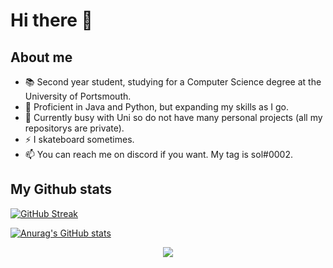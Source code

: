 # Hi there 👋

<!--
**UP2013168/UP2013168** is a ✨ _special_ ✨ repository because its `README.md` (this file) appears on your GitHub profile.

Here are some ideas to get you started:

- 🔭 I’m currently working on ...
- 🌱 I’m currently learning ...
- 👯 I’m looking to collaborate on ...
- 🤔 I’m looking for help with ...
- 💬 Ask me about ...
- 📫 How to reach me: ...
- 😄 Pronouns: ...
- ⚡ Fun fact: ...
-->

## About me

- 📚 Second year student, studying for a Computer Science degree at the University of Portsmouth.
- 🔭 Proficient in Java and Python, but expanding my skills as I go.
- 🤔 Currently busy with Uni so do not have many personal projects (all my repositorys are private).
- ⚡ I skateboard sometimes.
- 📫 You can reach me on discord if you want. My tag is sol#0002.

## My Github stats

[![GitHub Streak](https://github-readme-streak-stats.herokuapp.com?user=UP2013168&theme=gruvbox&date_format=M%20j%5B%2C%20Y%5D)](https://git.io/streak-stats)

[![Anurag's GitHub stats](https://github-readme-stats.vercel.app/api?username=UP2013168&them=gruvbox)](https://github.com/UP2013168/github-readme-stats)

<p align = "center">
 <img src="https://activity-graph.herokuapp.com/graph?username=UP2013168&theme=gruvbox&hide_border=true">
</p>
<!--
<hr>
